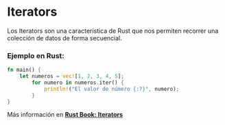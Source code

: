 # Iterators
Los Iterators son una característica de Rust que nos permiten recorrer una colección de datos de 
forma secuencial.

### Ejemplo en Rust:
```rust
fn main() {
    let numeros = vec![1, 2, 3, 4, 5];
        for numero in numeros.iter() {
            println!("El valor de número {:?}", numero);
        }
}
```

Más información en [**Rust Book: Iterators**](https://rustlanges.github.io/rust-book-es/ch13-02-iterators.html)